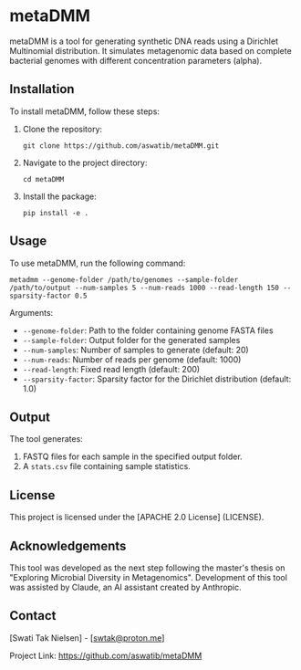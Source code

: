 # metaDMM

metaDMM is a tool for generating synthetic DNA reads using a Dirichlet Multinomial distribution. It simulates metagenomic data based on complete bacterial genomes with different concentration parameters (alpha).

## Installation

To install metaDMM, follow these steps:

1. Clone the repository:
   ```
   git clone https://github.com/aswatib/metaDMM.git
   ```

2. Navigate to the project directory:
   ```
   cd metaDMM
   ```

3. Install the package:
   ```
   pip install -e .
   ```

## Usage

To use metaDMM, run the following command:

```
metadmm --genome-folder /path/to/genomes --sample-folder /path/to/output --num-samples 5 --num-reads 1000 --read-length 150 --sparsity-factor 0.5
```

Arguments:
- `--genome-folder`: Path to the folder containing genome FASTA files
- `--sample-folder`: Output folder for the generated samples
- `--num-samples`: Number of samples to generate (default: 20)
- `--num-reads`: Number of reads per genome (default: 1000)
- `--read-length`: Fixed read length (default: 200)
- `--sparsity-factor`: Sparsity factor for the Dirichlet distribution (default: 1.0)

## Output

The tool generates:
1. FASTQ files for each sample in the specified output folder.
2. A `stats.csv` file containing sample statistics.

## License

This project is licensed under the [APACHE 2.0 License] (LICENSE).

## Acknowledgements

This tool was developed as the next step following the master's thesis on "Exploring Microbial Diversity in Metagenomics".
Development of this tool was assisted by Claude, an AI assistant created by Anthropic.

## Contact

[Swati Tak Nielsen] - [swtak@proton.me]

Project Link: https://github.com/aswatib/metaDMM
